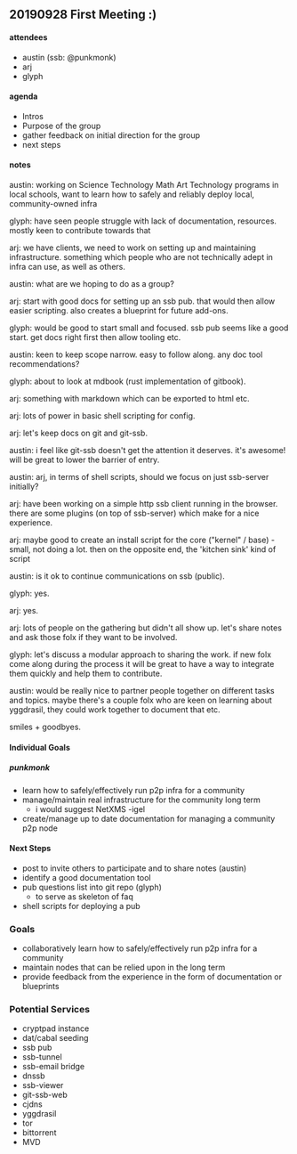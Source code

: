## 20190928 First Meeting :)

#### attendees

* austin (ssb: @punkmonk)
* arj
* glyph

#### agenda

* Intros
* Purpose of the group
* gather feedback on initial direction for the group
* next steps

#### notes

austin: working on Science Technology Math Art Technology programs in local schools, want to learn how to safely and reliably deploy local, community-owned infra

glyph: have seen people struggle with lack of documentation, resources. mostly keen to contribute towards that

arj: we have clients, we need to work on setting up and maintaining infrastructure. something which people who are not technically adept in infra can use, as well as others.

austin: what are we hoping to do as a group?

arj: start with good docs for setting up an ssb pub. that would then allow easier scripting. also creates a blueprint for future add-ons.

glyph: would be good to start small and focused. ssb pub seems like a good start. get docs right first then allow tooling etc.

austin: keen to keep scope narrow. easy to follow along. any doc tool recommendations?

glyph: about to look at mdbook (rust implementation of gitbook).

arj: something with markdown which can be exported to html etc.

arj: lots of power in basic shell scripting for config.

arj: let's keep docs on git and git-ssb.

austin: i feel like git-ssb doesn't get the attention it deserves. it's awesome! will be great to lower the barrier of entry.

austin: arj, in terms of shell scripts, should we focus on just ssb-server initially?

arj: have been working on a simple http ssb client running in the browser. there are some plugins (on top of ssb-server) which make for a nice experience.

arj: maybe good to create an install script for the core ("kernel" / base) - small, not doing a lot. then on the opposite end, the 'kitchen sink' kind of script

austin: is it ok to continue communications on ssb (public).

glyph: yes.

arj: yes.

arj: lots of people on the gathering but didn't all show up. let's share notes and ask those folx if they want to be involved.

glyph: let's discuss a modular approach to sharing the work. if new folx come along during the process it will be great to have a way to integrate them quickly and help them to contribute.

austin: would be really nice to partner people together on different tasks and topics. maybe there's a couple folx who are keen on learning about yggdrasil, they could work together to document that etc.

smiles + goodbyes.

#### Individual Goals

##### punkmonk
* learn how to safely/effectively run p2p infra for a community
* manage/maintain real infrastructure for the community long term
  - i would suggest NetXMS -igel
* create/manage up to date documentation for managing a community p2p node

#### Next Steps

* post to invite others to participate and to share notes (austin)
* identify a good documentation tool
* pub questions list into git repo (glyph)
  * to serve as skeleton of faq
* shell scripts for deploying a pub


### Goals
* collaboratively learn how to safely/effectively run p2p infra for a community
* maintain nodes that can be relied upon in the long term
* provide feedback from the experience in the form of documentation or blueprints

### Potential Services
* cryptpad instance
* dat/cabal seeding
* ssb pub
* ssb-tunnel
* ssb-email bridge
* dnssb
* ssb-viewer
* git-ssb-web
* cjdns
* yggdrasil
* tor
* bittorrent
* MVD
